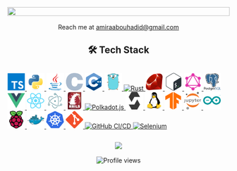 <p align="center">
<img src='https://media2.giphy.com/media/v1.Y2lkPTc5MGI3NjExN3BlM3kwMjBhbmZuYzk2ampucGhmeGpldjRmYmlnMTdhdm9uM3hnMyZlcD12MV9pbnRlcm5hbF9naWZfYnlfaWQmY3Q9Zw/mFY3xLtfOYsfQIyw2q/giphy.gif' width='100%' height= '60%'>
</p>


<p align="center">Reach me at <a href="mailto:amiraabouhadid@gmail.com">amiraabouhadid@gmail.com</a></p>

<h2 align="center">🛠 Tech Stack</h2>
<div style="display: flex; justify-content: center; align-items: center; flex-wrap: wrap;" height="80">
<p>
 <!-- Languages -->  
  <a href="https://www.typescriptlang.org" target="_blank" rel="nofollow">  
    <img src="https://raw.githubusercontent.com/devicons/devicon/master/icons/typescript/typescript-original.svg" alt="TypeScript"  height="40">  
  </a>  
  <a href="https://www.python.org/" target="_blank" rel="nofollow">  
    <img src="https://raw.githubusercontent.com/devicons/devicon/master/icons/python/python-original.svg" alt="Python"  height="40">  
  </a>  
  <a href="https://www.java.com/" target="_blank" rel="nofollow">  
    <img src="https://raw.githubusercontent.com/devicons/devicon/master/icons/java/java-original.svg" alt="Java"  height="40">  
  </a>  
  <a href="https://isocpp.org" target="_blank" rel="nofollow">  
    <img src="https://raw.githubusercontent.com/devicons/devicon/master/icons/c/c-original.svg" alt="C"  height="40">  
  </a>  
  <a href="https://isocpp.org" target="_blank" rel="nofollow">  
    <img src="https://raw.githubusercontent.com/devicons/devicon/master/icons/cplusplus/cplusplus-original.svg" alt="C++"  height="40">  
  </a>  
  <a href="https://golang.org" target="_blank" rel="nofollow">  
    <img src="https://raw.githubusercontent.com/devicons/devicon/master/icons/go/go-original.svg" alt="Golang"  height="40">  
  </a>  
 <a href="https://www.rust-lang.org" target="_blank" rel="nofollow">
  <img src="https://www.rust-lang.org/logos/rust-logo-128x128.png" alt="Rust"  height="40">
</a>
  <a href="https://ruby-lang.org" target="_blank" rel="nofollow">  
    <img src="https://raw.githubusercontent.com/devicons/devicon/master/icons/ruby/ruby-original.svg" alt="Ruby"  height="40">  
  </a>  
  <a href="https://www.gnu.org/software/bash/" target="_blank" rel="nofollow">  
    <img src="https://raw.githubusercontent.com/devicons/devicon/master/icons/bash/bash-original.svg" alt="Shell"  height="40">  
  </a>  
  <a href="https://graphql.org" target="_blank" rel="nofollow">  
    <img src="https://raw.githubusercontent.com/devicons/devicon/master/icons/graphql/graphql-plain.svg" alt="GraphQL"  height="40">  
  </a>  


  <a href="https://www.postgresql.org" target="_blank" rel="nofollow">
    <img src="https://raw.githubusercontent.com/devicons/devicon/master/icons/postgresql/postgresql-original-wordmark.svg" alt="postgresql"  height="40">
  </a>
 
  <!----->

 




<!-- Frameworks & Platforms -->
  <a href="https://vuejs.org" target="_blank" rel="nofollow">
    <img src="https://raw.githubusercontent.com/devicons/devicon/master/icons/vuejs/vuejs-original.svg" alt="Vue.js"  height="40">
  </a>
  <a href="https://reactjs.org" target="_blank" rel="nofollow">
    <img src="https://raw.githubusercontent.com/devicons/devicon/master/icons/react/react-original.svg" alt="React"  height="40">
  </a>
  <a href="https://www.electronjs.org" target="_blank" rel="nofollow">
    <img src="https://raw.githubusercontent.com/devicons/devicon/master/icons/electron/electron-original.svg" alt="Electron"  height="40">
  </a>
  <a href="https://rubyonrails.org" target="_blank" rel="nofollow">
    <img src="https://raw.githubusercontent.com/devicons/devicon/master/icons/rails/rails-original-wordmark.svg" alt="Rails"  height="40">
  </a>
  <a href="https://polkadot.js.org/" target="_blank" rel="nofollow">
    <img src="https://avatars.githubusercontent.com/u/47703121?s=200&v=4" alt="Polkadot.js"  height="40">
  </a>
  <a href="https://ethereum.org/developers/#solidity" target="_blank" rel="nofollow">
    <img src="https://raw.githubusercontent.com/devicons/devicon/refs/heads/master/icons/solidity/solidity-plain.svg" alt="Solidity"  height="40">
  </a>
    <a href="https://www.linux.org/" target="_blank" rel="nofollow">
    <img src="https://raw.githubusercontent.com/devicons/devicon/master/icons/linux/linux-original.svg" alt="linux"  height="40">
  </a>
 
  <a href="https://www.tensorflow.org/" target="_blank" rel="nofollow">
    <img src="https://raw.githubusercontent.com/devicons/devicon/master/icons/tensorflow/tensorflow-original.svg" alt="tensorflow"  height="40">
  </a>

  <a href="https://jupyter.org/" target="_blank" rel="nofollow">
    <img src="https://raw.githubusercontent.com/devicons/devicon/master/icons/jupyter/jupyter-original-wordmark.svg" alt="jupyter"  height="40">
  </a>

<!-- Arduino -->
<a href="https://www.arduino.cc" target="_blank" rel="nofollow">
  <img src="https://raw.githubusercontent.com/devicons/devicon/master/icons/arduino/arduino-original.svg" alt="Arduino"  height="40">
</a>

<!-- Raspberry Pi -->
<a href="https://www.raspberrypi.org" target="_blank" rel="nofollow">
  <img src="https://raw.githubusercontent.com/devicons/devicon/master/icons/raspberrypi/raspberrypi-original.svg" alt="Raspberry Pi"  height="40">
</a>
<!-- Tools & Methods -->
  <a href="https://www.docker.com/" target="_blank" rel="nofollow">
    <img src="https://raw.githubusercontent.com/devicons/devicon/master/icons/docker/docker-original.svg" alt="Docker"  height="40">
  </a>
  <a href="https://kubernetes.io/" target="_blank" rel="nofollow">
    <img src="https://raw.githubusercontent.com/devicons/devicon/master/icons/kubernetes/kubernetes-original.svg" alt="Kubernetes"  height="40">
  </a>
  <a href="https://git-scm.com/" target="_blank" rel="nofollow">
    <img src="https://raw.githubusercontent.com/devicons/devicon/master/icons/git/git-original.svg" alt="Git"  height="40">
  </a>
  <a href="https://github.com/features/actions" target="_blank" rel="nofollow">
    <img src="https://github.githubassets.com/images/modules/logos_page/GitHub-Mark.png" alt="GitHub CI/CD"  height="40">
  </a>
  <a href="https://selenium.dev/" target="_blank" rel="nofollow">
    <img src="https://github.com/SeleniumHQ/selenium/raw/trunk/common/images/selenium_logo_mark_green.svg" alt="Selenium"  height="40">
  </a>

  
</p>
</div>

<p align="center">
  <a href="https://github.com/amiraabouhadid" target="_blank">
    <img height="180em" src="https://github-readme-stats-eight-theta.vercel.app/api?username=amiraabouhadid&show_icons=true&theme=dark&include_all_commits=true&count_private=true"/>
  
  </a>
</p>

<p align="center">
  <img src="https://komarev.com/ghpvc/?username=amiraabouhadid&label=Profile%20views&color=0e75b6&style=flat&theme=dark" alt="Profile views" />
</p>
